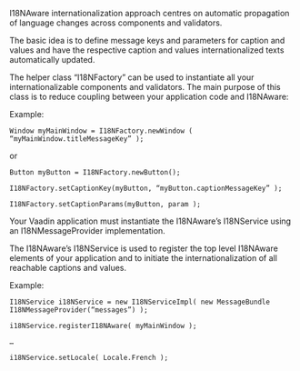 I18NAware internationalization approach centres on automatic propagation of language changes across components and validators.

The basic idea is to define message keys and parameters for caption and values and have the respective caption and values internationalized texts automatically updated.

The helper class “I18NFactory” can be used to instantiate all your internationalizable components and validators. The main purpose of this class is to reduce coupling between your application code and I18NAware:

Example:
```
Window myMainWindow = I18NFactory.newWindow ( “myMainWindow.titleMessageKey” );
```
or
```
Button myButton = I18NFactory.newButton();

I18NFactory.setCaptionKey(myButton, “myButton.captionMessageKey” );

I18NFactory.setCaptionParams(myButton, param );
```

Your Vaadin application must instantiate the I18NAware’s I18NService using an I18NMessageProvider implementation.

The I18NAware’s I18NService is used to register the top level I18NAware elements of your application and to initiate the internationalization of all reachable captions and values.

Example:
```
I18NService i18NService = new I18NServiceImpl( new MessageBundle I18NMessageProvider(“messages”) );

i18NService.registerI18NAware( myMainWindow );

…

i18NService.setLocale( Locale.French );
```